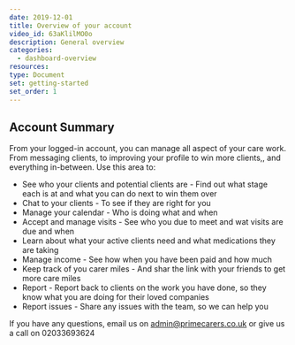 ```yaml
---
date: 2019-12-01
title: Overview of your account
video_id: 63aKlilMO0o
description: General overview
categories:
  - dashboard-overview
resources:
type: Document
set: getting-started
set_order: 1
---
```


## Account Summary

From your logged-in account, you can manage all aspect of your care work. From messaging clients, to improving your profile to win more clients,, and everything in-between. Use this area to:
 - See who your clients and potential clients are - Find out what stage each is at and what you can do next to win them over
 - Chat to your clients - To see if they are right for you
 - Manage your calendar - Who is doing what and when
 - Accept and manage visits - See who you due to meet and wat visits are due and when
 - Learn about what your active clients need and what medications they are taking
 - Manage income - See how when you have been paid and how much
 - Keep track of you carer miles - And shar the link with your friends to get more care miles
 - Report - Report back to clients on the work you have done, so they know what you are doing for their loved companies
 - Report issues - Share any issues with the team, so we can help you

If you have any questions, email us on admin@primecarers.co.uk or give us a call on 02033693624
